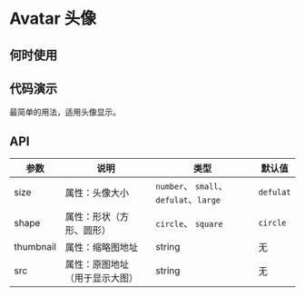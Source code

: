
# Avatar 头像

## 何时使用

## 代码演示

<div class="grid-x grid-margin-x">
  <div class="medium-6 large-6 cell">
    <nt-example>
      <nt-example-showcase>
        <demo-avatar-basic></demo-avatar-basic>
      </nt-example-showcase>
      <nt-example-legend title="基本">
        最简单的用法，适用头像显示。
      </nt-example-legend>
      <nt-example-code [code]="basicCode"></nt-example-code>
    </nt-example>
  </div>
</div>


## API

| 参数 | 说明 | 类型 | 默认值 |
| --- | --- | --- | --- |
| size | 属性：头像大小 | `number`、 `small`、 `defulat`、`large`  | `defulat`|
| shape | 属性：形状（方形、圆形） |  `circle`、 `square` | `circle` |
| thumbnail | 属性：缩略图地址  | string | 无 |
| src | 属性：原图地址（用于显示大图）  | string | 无  |

